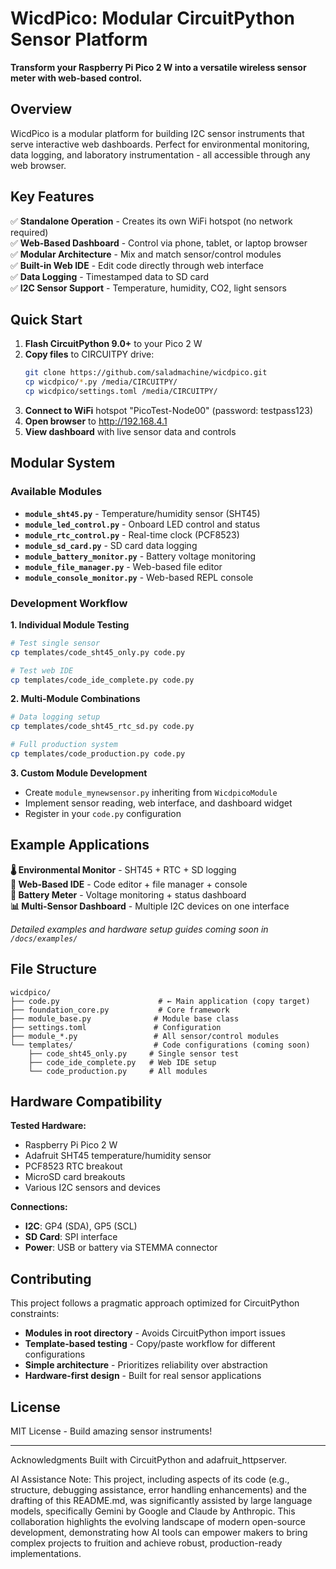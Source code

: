 # WicdPico: Modular CircuitPython Sensor Platform

**Transform your Raspberry Pi Pico 2 W into a versatile wireless sensor meter with web-based control.**

## Overview

WicdPico is a modular platform for building I2C sensor instruments that serve interactive web dashboards. Perfect for environmental monitoring, data logging, and laboratory instrumentation - all accessible through any web browser.

## Key Features

✅ **Standalone Operation** - Creates its own WiFi hotspot (no network required)  
✅ **Web-Based Dashboard** - Control via phone, tablet, or laptop browser  
✅ **Modular Architecture** - Mix and match sensor/control modules  
✅ **Built-in Web IDE** - Edit code directly through web interface  
✅ **Data Logging** - Timestamped data to SD card  
✅ **I2C Sensor Support** - Temperature, humidity, CO2, light sensors  

## Quick Start

1. **Flash CircuitPython 9.0+** to your Pico 2 W
2. **Copy files** to CIRCUITPY drive:
   ```bash
   git clone https://github.com/saladmachine/wicdpico.git
   cp wicdpico/*.py /media/CIRCUITPY/
   cp wicdpico/settings.toml /media/CIRCUITPY/
   ```
3. **Connect to WiFi** hotspot "PicoTest-Node00" (password: testpass123)
4. **Open browser** to http://192.168.4.1
5. **View dashboard** with live sensor data and controls

## Modular System

### Available Modules
- **`module_sht45.py`** - Temperature/humidity sensor (SHT45)
- **`module_led_control.py`** - Onboard LED control and status
- **`module_rtc_control.py`** - Real-time clock (PCF8523)
- **`module_sd_card.py`** - SD card data logging
- **`module_battery_monitor.py`** - Battery voltage monitoring
- **`module_file_manager.py`** - Web-based file editor
- **`module_console_monitor.py`** - Web-based REPL console

### Development Workflow

**1. Individual Module Testing**
```bash
# Test single sensor
cp templates/code_sht45_only.py code.py

# Test web IDE  
cp templates/code_ide_complete.py code.py
```

**2. Multi-Module Combinations** 
```bash
# Data logging setup
cp templates/code_sht45_rtc_sd.py code.py

# Full production system
cp templates/code_production.py code.py
```

**3. Custom Module Development**
- Create `module_mynewsensor.py` inheriting from `WicdpicoModule`
- Implement sensor reading, web interface, and dashboard widget
- Register in your `code.py` configuration

## Example Applications

**🌡️ Environmental Monitor** - SHT45 + RTC + SD logging  
**🔧 Web-Based IDE** - Code editor + file manager + console  
**🔋 Battery Meter** - Voltage monitoring + status dashboard  
**📊 Multi-Sensor Dashboard** - Multiple I2C devices on one interface  

*Detailed examples and hardware setup guides coming soon in `/docs/examples/`*

## File Structure

```
wicdpico/
├── code.py                      # ← Main application (copy target)
├── foundation_core.py           # Core framework
├── module_base.py              # Module base class
├── settings.toml               # Configuration
├── module_*.py                 # All sensor/control modules
└── templates/                  # Code configurations (coming soon)
    ├── code_sht45_only.py     # Single sensor test
    ├── code_ide_complete.py   # Web IDE setup
    └── code_production.py     # All modules
```

## Hardware Compatibility

**Tested Hardware:**
- Raspberry Pi Pico 2 W
- Adafruit SHT45 temperature/humidity sensor  
- PCF8523 RTC breakout
- MicroSD card breakouts
- Various I2C sensors and devices

**Connections:**
- **I2C**: GP4 (SDA), GP5 (SCL)
- **SD Card**: SPI interface
- **Power**: USB or battery via STEMMA connector

## Contributing

This project follows a pragmatic approach optimized for CircuitPython constraints:

- **Modules in root directory** - Avoids CircuitPython import issues
- **Template-based testing** - Copy/paste workflow for different configurations  
- **Simple architecture** - Prioritizes reliability over abstraction
- **Hardware-first design** - Built for real sensor applications

## License

MIT License - Build amazing sensor instruments!

---

Acknowledgments
Built with CircuitPython and adafruit_httpserver.

AI Assistance Note: This project, including aspects of its code (e.g., structure, debugging assistance, error handling enhancements) and the drafting of this README.md, was significantly assisted by large language models, specifically Gemini by Google and Claude by Anthropic. This collaboration highlights the evolving landscape of modern open-source development, demonstrating how AI tools can empower makers to bring complex projects to fruition and achieve robust, production-ready implementations.
